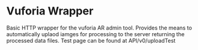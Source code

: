 Vuforia Wrapper
===============

Basic HTTP wrapper for the vuforia AR admin tool. Provides the means to automatically uplaod iamges for processing to the server returning the processed data files. Test page can be found at API/v0/uploadTest

